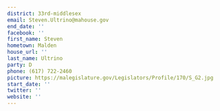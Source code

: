 ```yaml
---
district: 33rd-middlesex
email: Steven.Ultrino@mahouse.gov
end_date: ''
facebook: ''
first_name: Steven
hometown: Malden
house_url: ''
last_name: Ultrino
party: D
phone: (617) 722-2460
picture: https://malegislature.gov/Legislators/Profile/170/S_G2.jpg
start_date: ''
twitter: ''
website: ''
---
```

